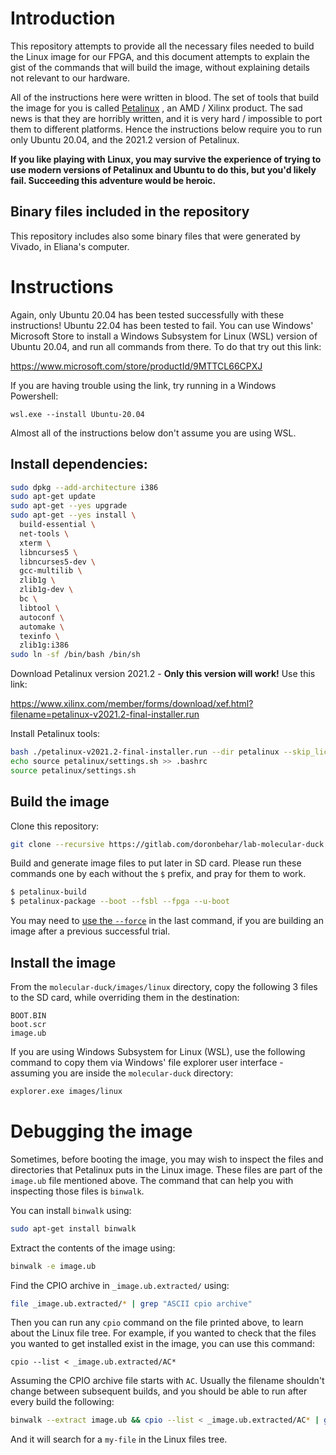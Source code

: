 # Introduction

This repository attempts to provide all the necessary files needed to build the
Linux image for our FPGA, and this document attempts to explain the gist of the
commands that will build the image, without explaining details not relevant to
our hardware.

All of the instructions here were written in blood. The set of tools that build
the image for you is called
[Petalinux](https://www.xilinx.com/products/design-tools/embedded-software/petalinux-sdk.html)
, an AMD / Xilinx product. The sad news is that they are horribly written, and
it is very hard / impossible to port them to different platforms. Hence the
instructions below require you to run only Ubuntu 20.04, and the 2021.2 version
of Petalinux.

**If you like playing with Linux, you may survive the experience of trying to
use modern versions of Petalinux and Ubuntu to do this, but you'd likely
fail. Succeeding this adventure would be heroic.**

## Binary files included in the repository

This repository includes also some binary files that were generated by Vivado,
in Eliana's computer.

<!--TODO: Write a bit about Eliana's Experience and where did all the files came from-->

# Instructions

Again, only Ubuntu 20.04 has been tested successfully with these instructions!
Ubuntu 22.04 has been tested to fail. You can use Windows' Microsoft Store to
install a Windows Subsystem for Linux (WSL) version of Ubuntu 20.04, and run all
commands from there. To do that try out this link:

https://www.microsoft.com/store/productId/9MTTCL66CPXJ

If you are having trouble using the link, try running in a Windows Powershell:

```
wsl.exe --install Ubuntu-20.04
```

Almost all of the instructions below don't assume you are using WSL.

## Install dependencies:

```sh
sudo dpkg --add-architecture i386
sudo apt-get update
sudo apt-get --yes upgrade
sudo apt-get --yes install \
  build-essential \
  net-tools \
  xterm \
  libncurses5 \
  libncurses5-dev \
  gcc-multilib \
  zlib1g \
  zlib1g-dev \
  bc \
  libtool \
  autoconf \
  automake \
  texinfo \
  zlib1g:i386
sudo ln -sf /bin/bash /bin/sh
```

Download Petalinux version 2021.2 - **Only this version will work!** Use this link:

https://www.xilinx.com/member/forms/download/xef.html?filename=petalinux-v2021.2-final-installer.run

Install Petalinux tools:

```sh
bash ./petalinux-v2021.2-final-installer.run --dir petalinux --skip_license
echo source petalinux/settings.sh >> .bashrc
source petalinux/settings.sh
```

## Build the image

Clone this repository:

```sh
git clone --recursive https://gitlab.com/doronbehar/lab-molecular-duck molecular-duck && cd molecular-duck
```

Build and generate image files to put later in SD card. Please run these
commands one by each without the `$` prefix, and pray for them to work.

```sh
$ petalinux-build
$ petalinux-package --boot --fsbl --fpga --u-boot
```

You may need to [use the `--force`](https://en.wikipedia.org/wiki/The_Force) in
the last command, if you are building an image after a previous successful trial.

## Install the image

From the `molecular-duck/images/linux` directory, copy the following 3 files to
the SD card, while overriding them in the destination:

```
BOOT.BIN
boot.scr
image.ub
```

If you are using Windows Subsystem for Linux (WSL), use the following command
to copy them via Windows' file explorer user interface - assuming you are
inside the `molecular-duck` directory:

```sh
explorer.exe images/linux
```

# Debugging the image

Sometimes, before booting the image, you may wish to inspect the files and
directories that Petalinux puts in the Linux image. These files are part of the
`image.ub` file mentioned above. The command that can help you with inspecting
those files is `binwalk`.  

You can install `binwalk` using:

```sh
sudo apt-get install binwalk
```

Extract the contents of the image using:

```sh
binwalk -e image.ub
```

Find the CPIO archive in `_image.ub.extracted/` using:

```sh
file _image.ub.extracted/* | grep "ASCII cpio archive"
```

Then you can run any `cpio` command on the file printed above, to learn about
the Linux file tree. For example, if you wanted to check that the files you
wanted to get installed exist in the image, you can use this command: 

```
cpio --list < _image.ub.extracted/AC*
```

Assuming the CPIO archive file starts with `AC`. Usually the filename shouldn't
change between subsequent builds, and you should be able to run after every
build the following:

```sh
binwalk --extract image.ub && cpio --list < _image.ub.extracted/AC* | grep my-file
```

And it will search for a `my-file` in the Linux files tree.
